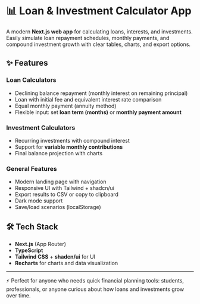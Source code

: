 # 📊 Loan & Investment Calculator App

A modern **Next.js web app** for calculating loans, interests, and investments.  
Easily simulate loan repayment schedules, monthly payments, and compound investment growth with clear tables, charts, and export options.

## ✨ Features

### Loan Calculators

- Declining balance repayment (monthly interest on remaining principal)
- Loan with initial fee and equivalent interest rate comparison
- Equal monthly payment (annuity method)
- Flexible input: set **loan term (months)** or **monthly payment amount**

### Investment Calculators

- Recurring investments with compound interest
- Support for **variable monthly contributions**
- Final balance projection with charts

### General Features

- Modern landing page with navigation
- Responsive UI with Tailwind + shadcn/ui
- Export results to CSV or copy to clipboard
- Dark mode support
- Save/load scenarios (localStorage)

## 🛠️ Tech Stack

- **Next.js** (App Router)
- **TypeScript**
- **Tailwind CSS** + **shadcn/ui** for UI
- **Recharts** for charts and data visualization

---

⚡ Perfect for anyone who needs quick financial planning tools: students, professionals, or anyone curious about how loans and investments grow over time.
